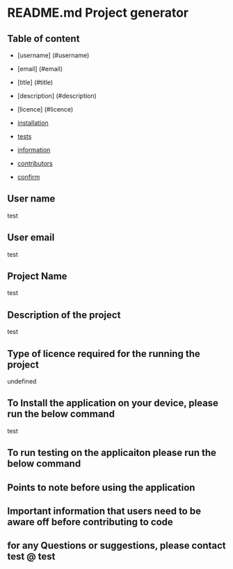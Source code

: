 
# README.md Project generator  

## Table of content
- [username] (#username) 
- [email] (#email) 
- [title] (#title) 
- [description] (#description) 
- [licence] (#licence) 
- [installation](#installation) 
- [tests](#tests) 
- [information](#information) 
- [contributors](#contributors) 
- [confirm](#confirm) 

   <a name='username'></a>
## User name
test
## User email
test
## Project Name
test
## Description of the project
test
## Type of licence required for the running the project
undefined
  ## To Install the application on your device, please run the below command 
test
  ## To run testing on the applicaiton please run the below command 

  ## Points to note before using the application 

  ## Important information that users need to be aware off before contributing to code 

  ## for any Questions or suggestions, please contact test @ test
